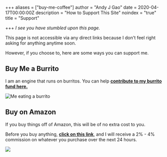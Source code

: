 +++
aliases = ["buy-me-coffee"]
author = "Andy J Gao"
date = 2020-04-17T00:00:00Z
description = "How to Support This Site"
noindex = "true"
title = "Support"

+++
_I see you have stumbled upon this page._

This page is not accessible via any direct links because I don't feel right asking for anything anytime soon.

However, if you choose to, here are some ways you can support me.

## Buy Me a Burrito

I am an engine that runs on burritos. You can help [**contribute to my burrito fund here.**](https://ko-fi.com/andyjgao)

![Me eating a burrito](/images/burrito_andy.jpg)

## Buy on Amazon

If you buy things off of Amazon, this will be of no extra cost to you.

Before you buy anything, [**click on this lin**](https://amzn.to/2xvJt1J)[**k**](), and I will receive a 2% - 4% commission on whatever you purchase over the next 24 hours.

![](https://media.giphy.com/media/3oEdva9BUHPIs2SkGk/giphy.gif)